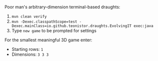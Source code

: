 Poor man's arbitrary-dimension terminal-based draughts:
1. `mvn clean verify`
2. `mvn -Dexec.classpathScope=test -Dexec.mainClass=io.github.teonistor.draughts.EvolvingIT exec:java`
3. Type `new game` to be prompted for settings

For the smallest meaningful 3D game enter:
* Starting rows: `1`
* Dimensions: `3 3 3`
